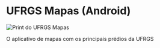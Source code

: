 # UFRGS Mapas (Android)

![Print do UFRGS Mapas](https://github.com/ufrgs/ufrgs-mapas-android/blob/master/readme/images/print.png)

O aplicativo de mapas com os principais prédios da UFRGS
